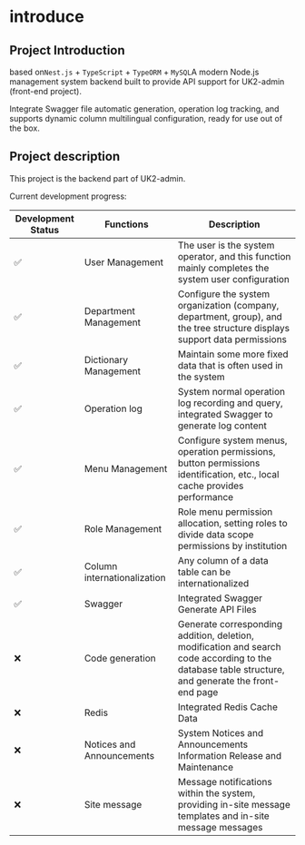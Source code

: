 # introduce

## Project Introduction

based on`Nest.js` + `TypeScript` + `TypeORM` + `MySQL`A modern Node.js management system backend built to provide API support for UK2-admin (front-end project).

Integrate Swagger file automatic generation, operation log tracking, and supports dynamic column multilingual configuration, ready for use out of the box.

## Project description

This project is the backend part of UK2-admin.

Current development progress:

| Development Status | Functions | Description |
| ------ | -------- | ------------------------------------------------------------ |
| ✅ | User Management | The user is the system operator, and this function mainly completes the system user configuration |
| ✅ | Department Management | Configure the system organization (company, department, group), and the tree structure displays support data permissions |
| ✅ | Dictionary Management | Maintain some more fixed data that is often used in the system |
| ✅ | Operation log | System normal operation log recording and query, integrated Swagger to generate log content |
| ✅ | Menu Management | Configure system menus, operation permissions, button permissions identification, etc., local cache provides performance |
| ✅ | Role Management | Role menu permission allocation, setting roles to divide data scope permissions by institution |
| ✅ | Column internationalization | Any column of a data table can be internationalized |
| ✅ | Swagger | Integrated Swagger Generate API Files |
| ❌ | Code generation | Generate corresponding addition, deletion, modification and search code according to the database table structure, and generate the front-end page |
| ❌ | Redis | Integrated Redis Cache Data |
| ❌ | Notices and Announcements | System Notices and Announcements Information Release and Maintenance |
| ❌ | Site message | Message notifications within the system, providing in-site message templates and in-site message messages |
